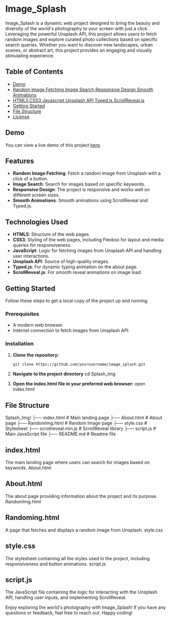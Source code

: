 # Image_Splash

Image_Splash is a dynamic web project designed to bring the beauty and diversity of the world's photography to your screen with just a click. Leveraging the powerful Unsplash API, this project allows users to fetch random images and explore curated photo collections based on specific search queries. Whether you want to discover new landscapes, urban scenes, or abstract art, this project provides an engaging and visually stimulating experience.

## Table of Contents

- [Demo](#demo)
- [Random Image Fetching,Image Search,Responsive Design,Smooth Animations](#features)
- [HTML5,CSS3,Javascript,Unsplash API,Typed.js,ScrollReveal.js](#technologies-used)
- [Getting Started](#getting-started)
- [File Structure](#file-structure)
- [License](#license)

## Demo

You can view a live demo of this project [here](#).

## Features

- **Random Image Fetching**: Fetch a random image from Unsplash with a click of a button.
- **Image Search**: Search for images based on specific keywords.
- **Responsive Design**: The project is responsive and works well on different screen sizes.
- **Smooth Animations**: Smooth animations using ScrollReveal and Typed.js.

## Technologies Used

- **HTML5**: Structure of the web pages.
- **CSS3**: Styling of the web pages, including Flexbox for layout and media queries for responsiveness.
- **JavaScript**: Logic for fetching images from Unsplash API and handling user interactions.
- **Unsplash API**: Source of high-quality images.
- **Typed.js**: For dynamic typing animation on the about page.
- **ScrollReveal.js**: For smooth reveal animations on image load.

## Getting Started

Follow these steps to get a local copy of the project up and running.

### Prerequisites

- A modern web browser.
- Internet connection to fetch images from Unsplash API.

### Installation

1. **Clone the repository:**
   ```bash
   git clone https://github.com/yourusername/image_splash.git

2. **Navigate to the project directory**
    cd Splash_img

3. **Open the index.html file in your preferred web browser:**
    open index.html


## File Structure

 Splash_Img/
├── index.html            # Main landing page
├── About.html            # About page
├── RandomImg.html        # Random Image page
├── style.css             # Stylesheet
├── scrollreveal.min.js   # ScrollReveal library
├── script.js             # Main JavaScript file
├── README.md             # Readme file

## index.html

The main landing page where users can search for images based on keywords.
About.html

## About.html
The about page providing information about the project and its purpose.
RandomImg.html

## Randoming.html
A page that fetches and displays a random image from Unsplash.
style.css

## style.css
The stylesheet containing all the styles used in the project, including responsiveness and button animations.
script.js

## script.js
The JavaScript file containing the logic for interacting with the Unsplash API, handling user inputs, and implementing ScrollReveal.

Enjoy exploring the world's photography with Image_Splash! If you have any questions or feedback, feel free to reach out. Happy coding!

